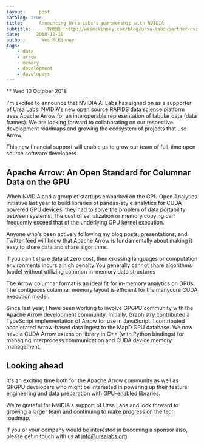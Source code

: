 ```yaml
---
layout:     post
catalog: true
title:      Announcing Ursa Labs's partnership with NVIDIA
subtitle:      转载自：http://wesmckinney.com/blog/ursa-labs-partner-nvidia/
date:      2018-10-10
author:      Wes McKinney
tags:
    - data
    - arrow
    - memory
    - development
    - developers
---
```






** Wed 10 October 2018

 

I'm excited to announce that NVIDIA AI Labs has signed on as a supporter
of Ursa Labs. NVIDIA's new open source RAPIDS data science platform
uses Apache Arrow for an interoperable representation of tabular data
(data frames). We are looking forward to collaborating on our respective
development roadmaps and growing the ecosystem of projects that use Arrow.

This new financial support will enable us to grow our team of full-time open
source software developers.

## Apache Arrow: An Open Standard for Columnar Data on the GPU

When NVIDIA and a group of startups embarked on the GPU Open Analytics
Initiative last year to build libraries of pandas-style analytics for
CUDA-powered GPU devices, they had to solve the problem of data portability
between systems. The cost of serialization or memory copying can frequently
exceed that of the underlying GPU kernel execution.

Anyone who's been actively following my blog posts, presentations, and Twitter
feed will know that Apache Arrow is fundamentally about making it easy to
share data and share algorithms.

If you can't share data at zero cost, then crossing languages or computation
 environments incurs a high penalty
You generally cannot share algorithms (code) without utilizing common
 in-memory data structures

The Arrow columnar format is an ideal fit for in-memory analytics on GPUs. The
contiguous columnar memory layout is efficient for the manycore CUDA execution
model.

Since last year, I have been working to involve GPGPU community with the Apache
Arrow development community. Initially, Graphistry contributed a
TypeScript implementation of Arrow for use in JavaScript. I contributed
accelerated Arrow-based data ingest to the MapD GPU database. We now have
a CUDA Arrow extension library in C++ (with Python bindings) for managing
interprocess communication and CUDA device memory management.

## Looking ahead

It's an exciting time both for the Apache Arrow community as well as GPGPU
developers who might be interested in powering up their feature engineering and
data preparation with GPU-enabled libraries.

We're grateful for NVIDIA's support of Ursa Labs and look forward to growing a
larger team and continuing to make progress on the tech roadmap.

If you or your company would be interested in becoming a sponsor also, please
get in touch with us at info@ursalabs.org.
